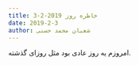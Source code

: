 ```yaml
---
title: خاطره روز 2019-2-3
date: 2019-2-3
author: شعبان محمد حسنی
---
```


امروزم یه روز عادی بود مثل روزای گذشته.